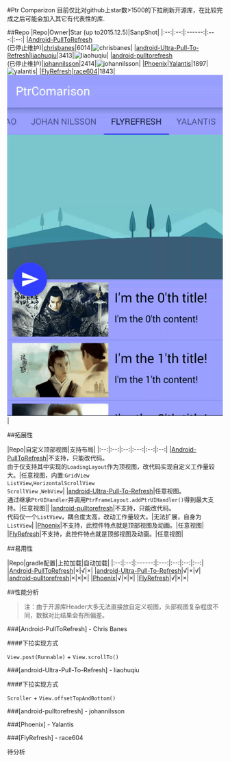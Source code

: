 #Ptr Comparizon
目前仅比对github上star数>1500的下拉刷新开源库，在比较完成之后可能会加入其它有代表性的库.

##Repo
|Repo|Owner|Star (up to2015.12.5)|SanpShot|
|:--:|:--:|:------:|:---:|:--:|
|[Android-PullToRefresh][3]<br/>(已停止维护)|[chrisbanes][4]|6014|![chrisbanes](/demo_gif/chrisbanes.gif)|
|[android-Ultra-Pull-To-Refresh][1]|[liaohuqiu][2]|3413|![liaohuqiu](/demo_gif/liaohuqiu.gif)|
|[android-pulltorefresh][5]<br/>(已停止维护)|[johannilsson][6]|2414|![johannilsson](/demo_gif/johan.gif)|
|[Phoenix][7]|[Yalantis][8]|1897|![yalantis](/demo_gif/yalantis.gif)|
|[FlyRefresh][9]|[race604][10]|1843|![flyrefresh](/demo_gif/flyrefresh.gif)|

##拓展性

|Repo|自定义顶部视图|支持布局|
|:--:|:--:|:--:|:---:|:--:|:--:|
|[Android-PullToRefresh][3]|不支持，只能改代码。<br/>由于仅支持其中实现的`LoadingLayout`作为顶视图，改代码实现自定义工作量较大。|任意视图，内置:`GridView`<br/>`ListView`,`HorizontalScrollView`<br/> `ScrollView` ,`WebView`|
|[android-Ultra-Pull-To-Refresh][1]|任意视图。<br/> 通过继承`PtrUIHandler`并调用`PtrFrameLayout.addPtrUIHandler()`得到最大支持。|任意视图||
|[android-pulltorefresh][5]|不支持，只能改代码。<br/> 代码仅一个`ListView`，耦合度太高，改动工作量较大。|无法扩展，自身为`ListView`|
|[Phoenix][7]|不支持，此控件特点就是顶部视图及动画。|任意视图|
|[FlyRefresh][9]|不支持，此控件特点就是顶部视图及动画。|任意视图|

##易用性

|Repo|gradle配置|上拉加载|自动加载|
|:--:|:--:|:------:|:---:|:--:|:--:|:--:|
|[Android-PullToRefresh][3]|×|√|×|
|[android-Ultra-Pull-To-Refresh][1]|√|×|√|
|[android-pulltorefresh][5]|×|×|×|
|[Phoenix][7]|√|×|×|
|[FlyRefresh][9]|√|×|×|

##性能分析

> 注：由于开源库Header大多无法直接放自定义视图，头部视图复杂程度不同，数据对比结果会有所偏差。

###[Android-PullToRefresh] - Chris Banes

####下拉实现方式

`View.post(Runnable)` + `View.scrollTo()`

###[android-Ultra-Pull-To-Refresh] - liaohuqiu

####下拉实现方式

`Scroller` + `View.offsetTopAndBottom()`

###[android-pulltorefresh] - johannilsson

###[Phoenix] - Yalantis

###[FlyRefresh] - race604



待分析

[1]: https://github.com/liaohuqiu/android-Ultra-Pull-To-Refresh
[2]: https://github.com/liaohuqiu
[3]: https://github.com/chrisbanes/Android-PullToRefresh
[4]: https://github.com/chrisbanes
[5]: https://github.com/johannilsson/android-pulltorefresh
[6]: https://github.com/johannilsson
[7]: https://github.com/Yalantis/Phoenix
[8]: https://github.com/Yalantis
[9]: https://github.com/race604/FlyRefresh
[10]: https://github.com/race604